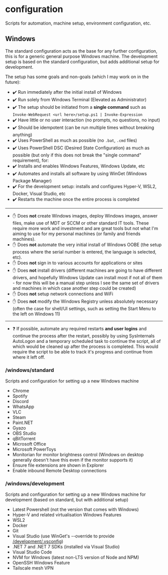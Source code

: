 # configuration
Scripts for automation, machine setup, environment configuration, etc.

## Windows
The standard configuration acts as the base for any further configuration, this is for a generic general purpose Windows machine. The development setup is based on the standard configuration, but adds additional setup for development.

The setup has some goals and non-goals (which I may work on in the future):

* ✔️ Run immediately after the initial install of Windows
* ✔️ Run solely from Windows Terminal (Elevated as Administrator)
* ✔️ The setup should be initiated from a **single command** such as `Invoke-WebRequest <url here>/setup.ps1 | Invoke-Expression`
* ✔️ Have little or no user interaction (no prompts, no questions, no input)
* ✔️ Should be idempotent (can be run multiple times without breaking anything)
* ✔️ Uses PowerShell as much as possible (no `.bat`, `.cmd` files)
* ✔️ Uses PowerShell DSC (Desired State Configuration) as much as possible (but only if this does not break the "single command" requirement), for:
* ✔️ Installs and enables Windows Features, Windows Update, etc
* ✔️ Automates and installs all software by using WinGet (Windows Package Manager)
* ✔️ For the development setup: installs and configures Hyper-V, WSL2, Docker, Visual Studio, etc
* ✔️ Restarts the machine once the entire process is completed

---

* ✋ Does **not** create Windows images, deploy Windows images, answer files, make use of MDT or SCCM or other standard IT tools. These require more work and investment and are great tools but not what I'm aiming to use for my personal machines (or family and friends machines).
* ✋ Does **not** automate the very initial install of Windows OOBE (the setup process where the serial number is entered, the language is selected, etc).
* ✋ Does **not** sign in to various accounts for applications or sites
* ✋ Does **not** install drivers (different machines are going to have different drivers, and hopefully Windows Update can install most if not all of them - for now this will be a manual step unless I see the same set of drivers and machines in which case another step could be created)
* ✋ Does **not** setup network connections and WiFi
* ✋ Does **not** modify the Windows Registry unless absolutely necessary (often the case for shell/UI settings, such as setting the Start Menu to the left on Windows 11)

---

* ❓ If possible, automate any required restarts **and user logins** and continue the process after the restart, possibly by using SysInternals AutoLogon and a temporary scheduled task to continue the script, all of which would be cleaned up after the process is completed. This would require the script to be able to track it's progress and continue from where it left off.

### /windows/standard
Scripts and configuration for setting up a new Windows machine

* Chrome
* Spotify
* Discord
* WhatsApp
* VLC
* Steam
* Paint.NET
* Gyazo
* OBS Studio
* qBitTorrent
* Microsoft Office
* Microsoft PowerToys
* Monitorian for monitor brightness control (Windows on desktop generally doesn't have this even if the monitor supports it)
* Ensure file extensions are shown in Explorer
* Enable inbound Remote Desktop connections

### /windows/development
Scripts and configuration for setting up a new Windows machine for development (based on standard, but with additional setup)

* Latest Powershell (not the version that comes with Windows)
* Hyper-V and related virtualisation Windows Features
* WSL2
* Docker
* Git
* Visual Studio (use WinGet's --override to provide [/development/.vsconfig](windows/development/.vsconfig))
* .NET 7 and .NET 7 SDKs (installed via Visual Studio)
* Visual Studio Code
* NVM for Windows (latest non-LTS version of Node and NPM)
* OpenSSH Windows Feature
* Tailscale mesh VPN
